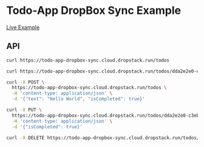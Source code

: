 # Todo-App DropBox Sync Example

[Live Example](https://todo-app-dropbox-sync.cloud.dropstack.run/todos)

## API

```bash
curl https://todo-app-dropbox-sync.cloud.dropstack.run/todos
```

```bash
curl https://todo-app-dropbox-sync.cloud.dropstack.run/todos/dda2e2e0-c3eb-11e7-b483-ff13837f8bd4
```

```bash
curl -X POST \
  https://todo-app-dropbox-sync.cloud.dropstack.run/todos \
  -H 'content-type: application/json' \
  -d '{"text": "Hello World", "isCompleted": true}'
```

```bash
curl -X PUT \
  https://todo-app-dropbox-sync.cloud.dropstack.run/todos/dda2e2e0-c3eb-11e7-b483-ff13837f8bd4 \
  -H 'content-type: application/json' \
  -d '{"isCompleted": true}'
```


```bash
curl -X DELETE https://todo-app-dropbox-sync.cloud.dropstack.run/todos/dda2e2e0-c3eb-11e7-b483-ff13837f8bd4
```